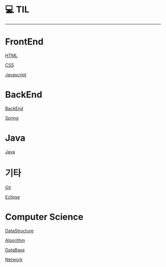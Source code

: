  # 💻 TIL
---
<h1>FrontEnd</h1>

[HTML](./FrontEnd/HTML.md)

[CSS](./FrontEnd/CSS.md)

[Javascript](./FrontEnd/Javascript.md)

<h1>BackEnd</h1>

[BackEnd](./BackEnd/README.md)

[Spring](./Spring/README.md)


<h1>Java</h1>

[Java](./Java//Java.md)


<h1>기타</h1>

[Git](./기타/Git.md)

[Eclipse](./기타/Eclipse.md)





<h1> Computer Science </h1>


[DataStructure](./DataStructure/README.md)

[Algorithm](./Algorithm/README.md)


[DataBase](./DataBase/README.md)

[Network](./Network/README.md)